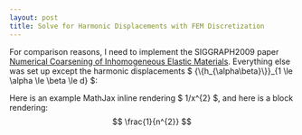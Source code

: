 ```yaml
---
layout: post
title: Solve for Harmonic Displacements with FEM Discretization
---
```


For comparison reasons, I need to implement the SIGGRAPH2009 paper [Numerical Coarsening of Inhomogeneous Elastic Materials](http://users.cms.caltech.edu/~owhadi/publications/KMOD09.pdf). Everything else was set up except the harmonic displacements $ {\\{h_{\alpha\beta}\\}}_{1 \le \alpha \le \beta \le d} $:

Here is an example MathJax inline rendering $ 1/x^{2} $, and here is a block rendering: 
$$ \frac{1}{n^{2}} $$
